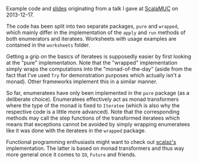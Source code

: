 Example code and [slides](/slides/) originating from a talk I gave at
[ScalaMUC](http://www.meetup.com/ScalaMuc/events/150358622/) on 2013-12-17.

The code has been split into two separate packages, `pure` and `wrapped`, which
mainly differ in the implementation of the `apply` and `run` methods of both
enumerators and iteratees. Worksheets with usage examples are contained in the
`worksheets` folder.

Getting a grip on the basics of iteratees is supposedly easier by first looking
at the "pure" implementation. Note that the "wrapped" implementation simply
wraps the computations into the "monad-of-the-day" (aside from the fact
that I've used `Try` for demonstration purposes which actually isn't a
monad). Other frameworks implement this in a similar manner.

So far, enumeratees have only been implemented in the `pure` package (as a
deliberate choice). Enumeratees effectively act as monad transformers where the
type of the monad is fixed to `Iteratee` (which is also why the respective
code is a little more advanced). Note that the corresponding methods may call
the step functions of the transformed iteratees which means that exceptions
cannot be avoided by simply wrapping enumeratees like it was done with the
iteratees in the `wrapped` package.

Functional programming enthusiasts might want to check out
[scalaz's](https://github.com/scalaz/scalaz) implementation. The latter is
based on monad transformers and thus way more general once it comes to `IO`,
`Future` and friends.
